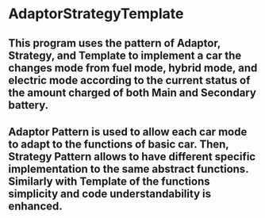 # AdaptorStrategyTemplate
## This program uses the pattern of Adaptor, Strategy, and Template to implement a car the changes mode from fuel mode, hybrid mode, and electric mode according to the current status of the amount charged of both Main and Secondary battery.
## Adaptor Pattern is used to allow each car mode to adapt to the functions of basic car. Then, Strategy Pattern allows to have different specific implementation to the same abstract functions. Similarly with Template of the functions simplicity and code understandability is enhanced.